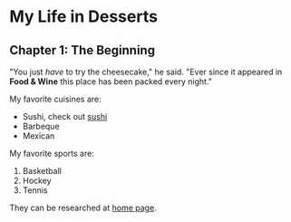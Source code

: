 # My Life in Desserts

## Chapter 1: The Beginning

"You just *have* to try the cheesecake," he said. "Ever since it appeared in
**Food & Wine** this place has been packed every night."

My favorite cuisines are:

* Sushi, check out [sushi](http://www.sushi.com)
* Barbeque
* Mexican

My favorite sports are:

1. Basketball
2. Hockey
3. Tennis

They can be researched at [home page](http://www.espn.com 'Sports').